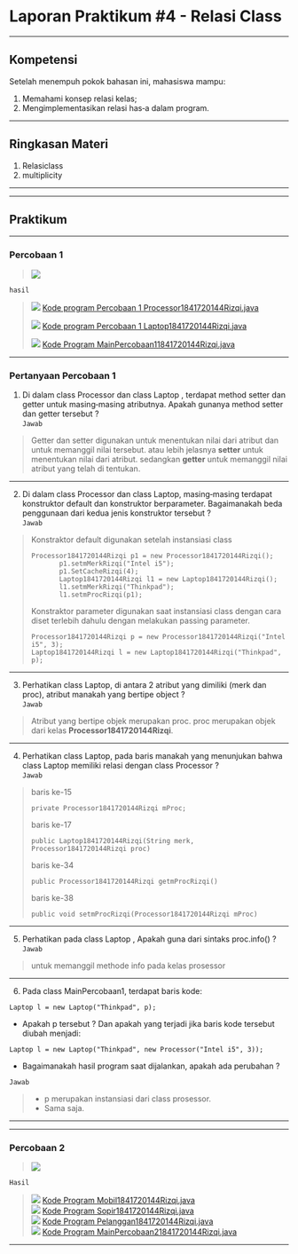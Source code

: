 # Laporan Praktikum #4 - Relasi Class
***
## Kompetensi
Setelah menempuh pokok bahasan ini, mahasiswa mampu:
1. Memahami konsep relasi kelas;
2. Mengimplementasikan relasi has‑a dalam program.
---

## Ringkasan Materi
1. Relasiclass 
2. multiplicity
---
***

## Praktikum
---
### Percobaan 1

>![](img/P1/soal-p1.PNG)

`hasil`
>![](img/P1/1.PNG)
>[Kode program Percobaan 1 Processor1841720144Rizqi.java](../../src/4_Relasi_Class/Percobaan1/Processor1841720144Rizqi.java)
>
>![](img/P1/2.PNG)
>[Kode program Percobaan 1 Laptop1841720144Rizqi.java](../../src/4_Relasi_Class/Percobaan1/Laptop1841720144Rizqi.java)
>
>![](img/P1/main.PNG)
>[Kode Program MainPercobaan11841720144Rizqi.java](../../src/4_Relasi_Class/Percobaan1/MainPercobaan11841720144Rizqi.java)
>
***

### Pertanyaan Percobaan 1

1. Di dalam class Processor dan class Laptop , terdapat method setter dan getter untuk masing‑masing atributnya. Apakah gunanya method setter dan getter tersebut ?  
`Jawab`
>Getter dan setter digunakan untuk menentukan nilai dari atribut dan untuk memanggil nilai tersebut. atau lebih jelasnya **setter** untuk menentukan nilai dari atribut. sedangkan **getter** untuk memanggil nilai atribut yang telah di tentukan.
---
2. Di dalam class Processor dan class Laptop, masing‑masing terdapat konstruktor default dan konstruktor berparameter. Bagaimanakah beda penggunaan dari kedua jenis konstruktor tersebut ?  
`Jawab`
>Konstraktor default digunakan setelah instansiasi class
>```
>Processor1841720144Rizqi p1 = new Processor1841720144Rizqi();
>        p1.setmMerkRizqi("Intel i5");
>        p1.SetCacheRizqi(4);
>        Laptop1841720144Rizqi l1 = new Laptop1841720144Rizqi();
>        l1.setmMerkRizqi("Thinkpad");
>        l1.setmProcRizqi(p1);
>```
>Konstraktor parameter digunakan saat instansiasi class dengan cara diset terlebih dahulu dengan melakukan passing parameter.
>```
>Processor1841720144Rizqi p = new Processor1841720144Rizqi("Intel i5", 3);
>Laptop1841720144Rizqi l = new Laptop1841720144Rizqi("Thinkpad", p);
>```
>
---
3. Perhatikan class Laptop, di antara 2 atribut yang dimiliki (merk dan proc), atribut manakah yang bertipe object ?  
`Jawab`
>Atribut yang bertipe objek merupakan proc. proc merupakan objek dari kelas **Processor1841720144Rizqi**.
---
4. Perhatikan class Laptop, pada baris manakah yang menunjukan bahwa class Laptop memiliki relasi dengan class Processor ?  
`Jawab`
>baris ke-15
>```
>private Processor1841720144Rizqi mProc;
>```
>baris ke-17
>```
>public Laptop1841720144Rizqi(String merk, Processor1841720144Rizqi proc)
>```
>baris ke-34
>```
> public Processor1841720144Rizqi getmProcRizqi()
>```
>baris ke-38
>```
>public void setmProcRizqi(Processor1841720144Rizqi mProc)
>```
>
---

5. Perhatikan pada class Laptop , Apakah guna dari sintaks proc.info() ?  
`Jawab`
>untuk memanggil methode info pada kelas prosessor
---

6. Pada class MainPercobaan1, terdapat baris kode:  
```
Laptop l = new Laptop("Thinkpad", p);
```  
- Apakah p tersebut ?
Dan apakah yang terjadi jika baris kode tersebut diubah menjadi:  
```
Laptop l = new Laptop("Thinkpad", new Processor("Intel i5", 3));
```  
- Bagaimanakah hasil program saat dijalankan, apakah ada perubahan ?
  
`Jawab`
>- p merupakan instansiasi dari class prosessor.  
>- Sama saja.
---
***
### Percobaan 2

>![](img/P2/p2-soal.PNG)

`Hasil`
>![](img/P2/1.PNG)
>[Kode Program Mobil1841720144Rizqi.java](../../src/4_Relasi_Class/Percobaan2/Mobil1841720144Rizqi.java)  
>![](img/P2/2.PNG)
>[Kode Program Sopir1841720144Rizqi.java](../../src/4_Relasi_Class/Percobaan2/Sopir1841720144Rizqi.java)    
>![](img/P2/3.PNG)
>[Kode Program Pelanggan1841720144Rizqi.java](../../src/4_Relasi_Class/Percobaan2/Pelanggan1841720144Rizqi.java)     
>![](img/P2/main.PNG)
>[Kode Program MainPercobaan21841720144Rizqi.java](../../src/4_Relasi_Class/Percobaan2/MainPercobaan21841720144Rizqi.java)    
>
***














